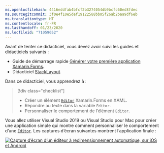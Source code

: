 ```yaml
---
ms.openlocfilehash: 4416eddfab4bfcf2b3274054db9bcfc60ed8fdec
ms.sourcegitcommit: 3f0e4f10e5def19122588bb05f26ab2baa9df6eb
ms.translationtype: HT
ms.contentlocale: fr-FR
ms.lasthandoff: 01/23/2020
ms.locfileid: "71059652"
---
```

Avant de tenter ce didacticiel, vous devez avoir suivi les guides et didacticiels suivants :

- Guide de démarrage rapide [Générer votre première application Xamarin.Forms](~/get-started/first-app/index.md).
- Didacticiel [StackLayout](~/get-started/tutorials/stacklayout/index.yml).

Dans ce didacticiel, vous apprendrez à :

> [!div class="checklist"]
>
> - Créer un élément [`Editor`](xref:Xamarin.Forms.Editor) Xamarin.Forms en XAML.
> - Répondre au texte dans la variable `Editor`.
> - Personnaliser le comportement de l’élément `Editor`.

Vous allez utiliser Visual Studio 2019 ou Visual Studio pour Mac pour créer une application simple qui montre comment personnaliser le comportement d’une [`Editor`](xref:Xamarin.Forms.Editor). Les captures d’écran suivantes montrent l’application finale :

[![Capture d’écran d’un éditeur à redimensionnement automatique, sur iOS et Android](../images/customize-behavior.png "Éditeur à redimensionnement automatique")](../images/customize-behavior-large.png#lightbox "Éditeur à redimensionnement automatique")
